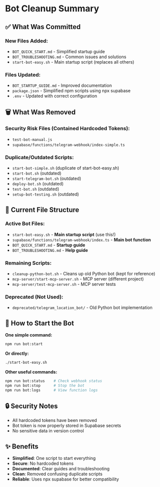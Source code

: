 # Bot Cleanup Summary

## ✅ What Was Committed

### New Files Added:
- `BOT_QUICK_START.md` - Simplified startup guide
- `BOT_TROUBLESHOOTING.md` - Common issues and solutions  
- `start-bot-easy.sh` - Main startup script (replaces all others)

### Files Updated:
- `BOT_STARTUP_GUIDE.md` - Improved documentation
- `package.json` - Simplified npm scripts using npx supabase
- `.env` - Updated with correct configuration

## 🗑️ What Was Removed

### Security Risk Files (Contained Hardcoded Tokens):
- `test-bot-manual.js` 
- `supabase/functions/telegram-webhook/index-simple.ts`

### Duplicate/Outdated Scripts:
- `start-bot-simple.sh` (duplicate of start-bot-easy.sh)
- `start-bot.sh` (outdated)
- `start-telegram-bot.sh` (outdated)
- `deploy-bot.sh` (outdated)
- `test-bot.sh` (outdated)
- `setup-bot-testing.sh` (outdated)

## 📁 Current File Structure

### Active Bot Files:
- `start-bot-easy.sh` - **Main startup script** (use this!)
- `supabase/functions/telegram-webhook/index.ts` - **Main bot function**
- `BOT_QUICK_START.md` - **Startup guide**
- `BOT_TROUBLESHOOTING.md` - **Help guide**

### Remaining Scripts:
- `cleanup-python-bot.sh` - Cleans up old Python bot (kept for reference)
- `mcp-server/start-mcp-server.sh` - MCP server (different project)
- `mcp-server/test-mcp-server.sh` - MCP server tests

### Deprecated (Not Used):
- `deprecated/telegram_location_bot/` - Old Python bot implementation

## 🚀 How to Start the Bot

**One simple command:**
```bash
npm run bot:start
```

**Or directly:**
```bash
./start-bot-easy.sh
```

**Other useful commands:**
```bash
npm run bot:status    # Check webhook status
npm run bot:stop      # Stop the bot
npm run bot:logs      # View function logs
```

## 🔒 Security Notes

- All hardcoded tokens have been removed
- Bot token is now properly stored in Supabase secrets
- No sensitive data in version control

## ✨ Benefits

- **Simplified**: One script to start everything
- **Secure**: No hardcoded tokens
- **Documented**: Clear guides and troubleshooting
- **Clean**: Removed confusing duplicate scripts
- **Reliable**: Uses npx supabase for better compatibility
